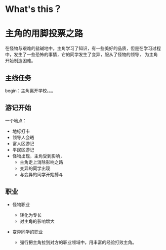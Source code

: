 # What's this？


# 主角的用脚投票之路

在怪物与艰难的盐碱地中，主角学习了知识，有一些美好的品质，但是在学习过程中，发生了一些恐怖的事情，它的同学发生了变异，服从了怪物的领导，
为主角开始制造困难。

## 主线任务

begin：主角离开学校。。。

## 游记开始

一个地点：

* 地标打卡
* 领导人会晤
* 富人区游记
* 平民区游记
* 怪物出现，主角受到影响，
    * 主角走上消除影响之路
    * 变异的同学出现
    * 与变异的同学开始搏斗
    
## 职业

* 怪物职业
    * 转化为专长
    * 对主角的影响增大
    
* 变异同学的职业
    * 强行把主角拉到对方的职业领域中，用丰富的经验打败主角。
    